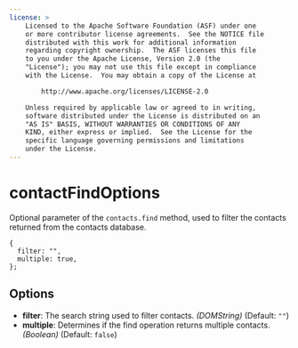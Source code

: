 ```yaml
---
license: >
    Licensed to the Apache Software Foundation (ASF) under one
    or more contributor license agreements.  See the NOTICE file
    distributed with this work for additional information
    regarding copyright ownership.  The ASF licenses this file
    to you under the Apache License, Version 2.0 (the
    "License"); you may not use this file except in compliance
    with the License.  You may obtain a copy of the License at

        http://www.apache.org/licenses/LICENSE-2.0

    Unless required by applicable law or agreed to in writing,
    software distributed under the License is distributed on an
    "AS IS" BASIS, WITHOUT WARRANTIES OR CONDITIONS OF ANY
    KIND, either express or implied.  See the License for the
    specific language governing permissions and limitations
    under the License.
---
```


contactFindOptions
==================

Optional parameter of the `contacts.find` method, used to filter the
contacts returned from the contacts database.

    {
      filter: "",
      multiple: true,
    };

Options
-------

- __filter__: The search string used to filter contacts. _(DOMString)_ (Default: `""`)
- __multiple__: Determines if the find operation returns multiple contacts. _(Boolean)_ (Default: `false`)